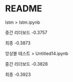 # README

lstm > lstm.ipynb

중간 리더보드
-0.3757

최종
-0.3873

앙상블 테스트 > Untitled14.ipynb

중간 리더보드
-0.3828

최종
-0.3923






